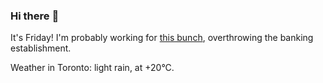 ### Hi there :wave:

It's Friday! I'm probably working for [this bunch](https://github.com/kohofinancial), overthrowing the banking establishment.

Weather in Toronto: light rain, at +20°C.

